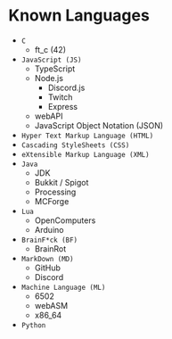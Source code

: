 # Known Languages
+ `C`
  - ft_c (42)
+ `JavaScript (JS)`
  - TypeScript
  - Node.js
      * Discord.js
      * Twitch
      * Express
  - webAPI
  - JavaScript Object Notation (JSON)
+ `Hyper Text Markup Language (HTML)`
+ `Cascading StyleSheets (CSS)`
+ `eXtensible Markup Language (XML)`
+ `Java`
  - JDK
  - Bukkit / Spigot
  - Processing
  - MCForge
+ `Lua`
  - OpenComputers
  - Arduino
+ `BrainF*ck (BF)`
  - BrainRot
+ `MarkDown (MD)`
  - GitHub
  - Discord
+ `Machine Language (ML)`
  - 6502
  - webASM
  - x86_64
+ `Python`

